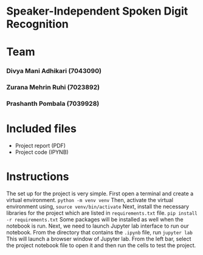 # Speaker-Independent Spoken Digit Recognition

# Team
### Divya Mani Adhikari (7043090)
### Zurana Mehrin Ruhi (7023892)
### Prashanth Pombala (7039928)

# Included files

* Project report (PDF)
* Project code (IPYNB)

# Instructions
The set up for the project is very simple. First open a terminal and create a virtual environment.
`python -m venv venv`
Then, activate the virtual environment using,
`source venv/bin/activate`
Next, install the necessary libraries for the project which are listed in `requirements.txt` file.
`pip install -r requirements.txt`
Some packages will be installed as well when the notebook is run. Next, we need to launch Jupyter lab interface to run our notebook. From the directory that contains the `.ipynb` file, run
`jupyter lab`
This will launch a browser window of Jupyter lab. From the left bar, select the project notebook file to open it and then run the cells to test the project.
